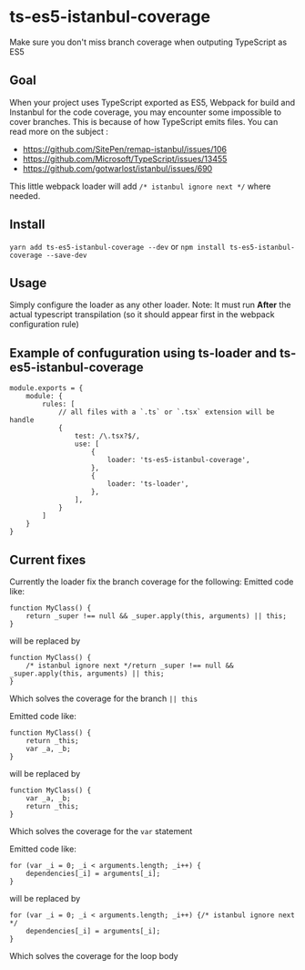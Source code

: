 # ts-es5-istanbul-coverage
Make sure you don't miss branch coverage when outputing TypeScript as ES5

## Goal
When your project uses TypeScript exported as ES5, Webpack for build and Instanbul for the code coverage, you may encounter some impossible to cover branches.
This is because of how TypeScript emits files.
You can read more on the subject :
 - https://github.com/SitePen/remap-istanbul/issues/106
 - https://github.com/Microsoft/TypeScript/issues/13455
 - https://github.com/gotwarlost/istanbul/issues/690

This little webpack loader will add `/* istanbul ignore next */` where needed.

## Install
`yarn add ts-es5-istanbul-coverage --dev`
or
`npm install ts-es5-istanbul-coverage --save-dev`

## Usage
Simply configure the loader as any other loader.
Note: It must run **After** the actual typescript transpilation (so it should appear first in the webpack configuration rule)

## Example of confuguration using ts-loader and ts-es5-istanbul-coverage
```
module.exports = {
	module: {
		rules: [
			// all files with a `.ts` or `.tsx` extension will be handle
			{
				test: /\.tsx?$/,
				use: [
					{
						loader: 'ts-es5-istanbul-coverage',
					},
					{
						loader: 'ts-loader',
					},
				],
			}
		]
	}
}
```

## Current fixes
Currently the loader fix the branch coverage for the following:
Emitted code like:
```
function MyClass() {
	return _super !== null && _super.apply(this, arguments) || this;
}
```
will be replaced by
```
function MyClass() {
	/* istanbul ignore next */return _super !== null && _super.apply(this, arguments) || this;
}
```
Which solves the coverage for the branch `|| this`

Emitted code like:
```
function MyClass() {
    return _this;
    var _a, _b;
}
```
will be replaced by
```
function MyClass() {
    var _a, _b;
    return _this;
}
```
Which solves the coverage for the `var` statement

Emitted code like:
```
for (var _i = 0; _i < arguments.length; _i++) {
	dependencies[_i] = arguments[_i];
}
```
will be replaced by
```
for (var _i = 0; _i < arguments.length; _i++) {/* istanbul ignore next */
	dependencies[_i] = arguments[_i];
}
```
Which solves the coverage for the loop body
